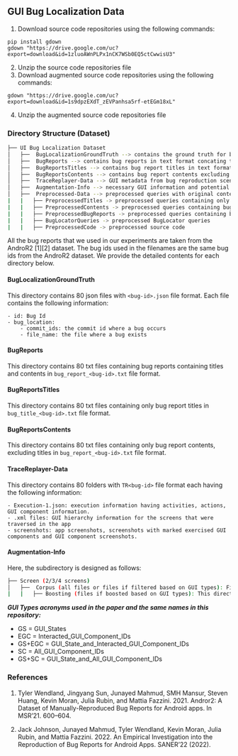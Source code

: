 ## GUI Bug Localization Data

1. Download source code repositories using the following commands:

```
pip install gdown
gdown "https://drive.google.com/uc?export=download&id=1zluoAWnPLPx1nCK7WSb0EQ5ctCwwisU3"

```
2. Unzip the source code repositories file
3. Download augmented source code repositories using the following commands:
```
gdown "https://drive.google.com/uc?export=download&id=1s9dpzEXdT_zEVPanhsa5rf-etEGm18xL"
```
4. Unzip the augmented source code repositories file

### Directory Structure (Dataset)
```bash
├── UI Bug Localization Dataset
│   ├──  BugLocalizationGroundTruth --> contains the ground truth for buggy commit ids and relevant filenames in JSON format for all 80 bug reports
│   ├──  BugReports --> contains bug reports in text format concating titles and contents
│   ├──  BugReportsTitles --> contains bug report titles in text format
│   ├──  BugReportsContents --> contains bug report contents excluding titles in text format
│   ├──  TraceReplayer-Data --> GUI metadata from bug reproduction scenarios having app screenshots, relevant XMLs, and app execution information in JSON format
│   ├──  Augmentation-Info --> necessary GUI information and potential filenames based on the number of screens, re-ranking criteria used in the configurations
│   ├──  Preprocessed-Data --> preprocessed queries with original content, query replacement, query expansion, and preprocessed source code 
|   |   ├── PreprocessedTitles -> preprocessed queries containing only bug report titles 
|   |   ├── PreprocessedContents -> preprocessed queries containing bug reports excluding titles 
|   |   ├── PreprocessedBugReports -> preprocessed queries containing bug reports including titles 
|   |   ├── BugLocatorQueries -> preprocessed BugLocator queries 
|   |   ├── PreprocessedCode -> preprocessed source code
```

All the bug reports that we used in our experiments are taken from the AndroR2 [1][2] dataset. The bug ids used in the filenames are the same bug ids from the AndroR2 dataset. We provide the detailed contents for each directory below.
#### BugLocalizationGroundTruth
This directory contains 80 json files with ```<bug-id>.json``` file format. Each file contains the following information:

    - id: Bug Id
    - bug_location: 
        - commit_ids: the commit id where a bug occurs
        - file_name: the file where a bug exists

#### BugReports
This directory contains 80 txt files containing bug reports containing titles and contents in ```bug_report_<bug-id>.txt``` file format. 

#### BugReportsTitles
This directory contains 80 txt files containing only bug report titles in ```bug_title_<bug-id>.txt``` file format. 

#### BugReportsContents
This directory contains 80 txt files containing only bug report contents, excluding titles in ```bug_report_<bug-id>.txt``` file format. 

#### TraceReplayer-Data
This directory contains 80 folders with ```TR<bug-id>``` file format each having the following information:

    - Execution-1.json: execution information having activities, actions, GUI component information.
    - .xml files: GUI hierarchy information for the screens that were traversed in the app
    - screenshots: app screenshots, screenshots with marked exercised GUI components and GUI component screenshots.

#### Augmentation-Info
Here, the subdirectory is designed as follows:

```bash
├── Screen (2/3/4 screens)
│   ├──  Corpus (all files or files if filtered based on GUI types): Files_In_Corpus.csv file contains bug report id and necessary file paths and Queries.csv file contains bug report ids, activities, fragments, exercised GUI components and all GUI components on the selected screens
|   |   ├── Boosting (files if boosted based on GUI types): This directory contains files that are boosted in Match_Query_File_List.csv and the remaining files are in Not_Match_Query_File_List.csv
```

_**GUI Types acronyms used in the paper and the same names in this repository:**_
- GS = GUI_States
- EGC = Interacted_GUI_Component_IDs
- GS+EGC = GUI_State_and_Interacted_GUI_Component_IDs
- SC = All_GUI_Component_IDs
- GS+SC = GUI_State_and_All_GUI_Component_IDs

### References
1. Tyler Wendland, Jingyang Sun, Junayed Mahmud, SMH Mansur, Steven Huang, Kevin Moran, Julia Rubin, and Mattia Fazzini. 2021. Andror2: A Dataset of Manually-Reproduced Bug Reports for Android apps. In MSR’21. 600–604.

2. Jack Johnson, Junayed Mahmud, Tyler Wendland, Kevin Moran, Julia Rubin, and Mattia Fazzini. 2022. An Empirical Investigation into the Reproduction of Bug Reports for Android Apps. SANER’22 (2022).

